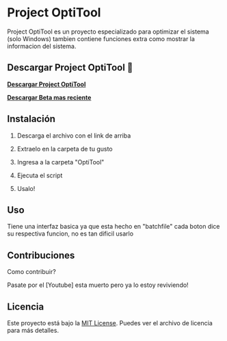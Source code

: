 # Project OptiTool

Project OptiTool es un proyecto especializado para optimizar el sistema (solo Windows) tambien contiene
funciones extra como mostrar la informacion del sistema.

## Descargar Project OptiTool 🚀

[**Descargar Project OptiTool**](https://github.com/OptiStudioXD/OptiTool/releases/download/2.9/Optitool.v2.99.3.-.OptiStudio.zip)

[**Descargar Beta mas reciente**](https://github.com/OptiStudioXD/OptiTool/releases/download/3.0-lastbeta/OptiTool.v3.0Beta3.zip)

## Instalación

1. Descarga el archivo con el link de arriba

2. Extraelo en la carpeta de tu gusto

3. Ingresa a la carpeta "OptiTool"

4. Ejecuta el script

5. Usalo!

## Uso

Tiene una interfaz basica ya que esta hecho en "batchfile" cada boton
dice su respectiva funcion, no es tan dificil usarlo

## Contribuciones

Como contribuir?

Pasate por el [Youtube] esta muerto pero ya lo estoy reviviendo!

## Licencia

Este proyecto está bajo la [MIT License](LICENSE). Puedes ver el archivo de licencia para más detalles.
